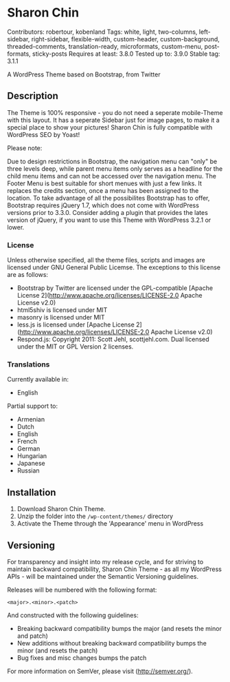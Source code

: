 # Sharon Chin

Contributors:		robertour, kobenland
Tags:				white, light, two-columns, left-sidebar, right-sidebar, flexible-width, custom-header, custom-background, threaded-comments, translation-ready, microformats, custom-menu, post-formats, sticky-posts
Requires at least:	3.8.0
Tested up to:		3.9.0
Stable tag:			3.1.1

A WordPress Theme based on Bootstrap, from Twitter

## Description

The Theme is 100% responsive - you do not need a seperate mobile-Theme with this layout.
It has a seperate Sidebar just for image pages, to make it a special place to show your pictures!
Sharon Chin is fully compatible with WordPress SEO by Yoast! 

Please note:

Due to design restrictions in Bootstrap, the navigation menu can "only" be three levels deep, while parent menu items only serves as a headline for the child menu items and can not be accessed over the navigation menu.
The Footer Menu is best suitable for short menues with just a few links. It replaces the credits section, once a menu has been assigned to the location.
To take advantage of all the possibilites Bootstrap has to offer, Bootstrap requires jQuery 1.7, which does not come with WordPress versions prior to 3.3.0. Consider adding a plugin that provides the lates version of jQuery, if you want to use this Theme with WordPress 3.2.1 or lower.

### License
Unless otherwise specified, all the theme files, scripts and images are licensed under GNU General Public Licemse.
The exceptions to this license are as follows:
* Bootstrap by Twitter are licensed under the GPL-compatible 
[Apache License 2](http://www.apache.org/licenses/LICENSE-2.0 Apache License v2.0)
* html5shiv is licensed under MIT
* masonry is licensed under MIT
* less.js is licensed under [Apache License 2](http://www.apache.org/licenses/LICENSE-2.0 Apache License v2.0)
* Respond.js: Copyright 2011: Scott Jehl, scottjehl.com. Dual licensed under 
the MIT or GPL Version 2 licenses.

### Translations 
Currently available in:
* English

Partial support to:
* Armenian
* Dutch
* English
* French
* German
* Hungarian
* Japanese
* Russian


## Installation

1. Download Sharon Chin Theme.
2. Unzip the folder into the `/wp-content/themes/` directory
3. Activate the Theme through the 'Appearance' menu in WordPress


## Versioning

For transparency and insight into my release cycle, and for striving to maintain backward compatibility, Sharon Chin Theme - as all my WordPress APIs - will be maintained under the Semantic Versioning guidelines.

Releases will be numbered with the following format:

`<major>.<minor>.<patch>`

And constructed with the following guidelines:

* Breaking backward compatibility bumps the major (and resets the minor and patch)
* New additions without breaking backward compatibility bumps the minor (and resets the patch)
* Bug fixes and misc changes bumps the patch

For more information on SemVer, please visit (http://semver.org/).
